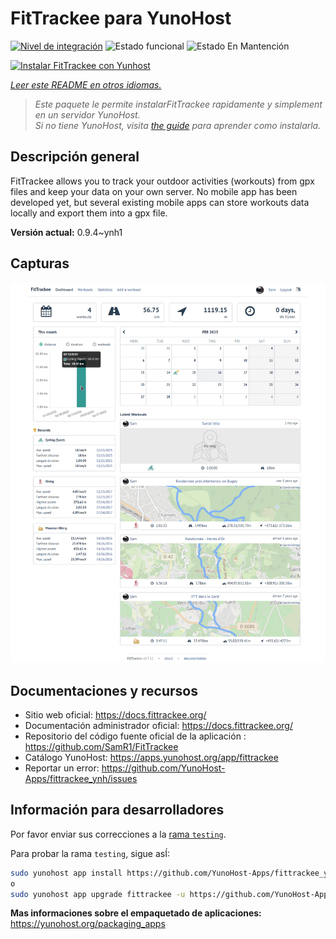 <!--
Este archivo README esta generado automaticamente<https://github.com/YunoHost/apps/tree/master/tools/readme_generator>
No se debe editar a mano.
-->

# FitTrackee para YunoHost

[![Nivel de integración](https://apps.yunohost.org/badge/integration/fittrackee)](https://ci-apps.yunohost.org/ci/apps/fittrackee/)
![Estado funcional](https://apps.yunohost.org/badge/state/fittrackee)
![Estado En Mantención](https://apps.yunohost.org/badge/maintained/fittrackee)

[![Instalar FitTrackee con Yunhost](https://install-app.yunohost.org/install-with-yunohost.svg)](https://install-app.yunohost.org/?app=fittrackee)

*[Leer este README en otros idiomas.](./ALL_README.md)*

> *Este paquete le permite instalarFitTrackee rapidamente y simplement en un servidor YunoHost.*  
> *Si no tiene YunoHost, visita [the guide](https://yunohost.org/install) para aprender como instalarla.*

## Descripción general

FitTrackee allows you to track your outdoor activities (workouts) from gpx files and keep your data on your own server.
No mobile app has been developed yet, but several existing mobile apps can store workouts data locally and export them into a gpx file.


**Versión actual:** 0.9.4~ynh1

## Capturas

![Captura de FitTrackee](./doc/screenshots/screenshot-fittrackee.png)

## Documentaciones y recursos

- Sitio web oficial: <https://docs.fittrackee.org/>
- Documentación administrador oficial: <https://docs.fittrackee.org/>
- Repositorio del código fuente oficial de la aplicación : <https://github.com/SamR1/FitTrackee>
- Catálogo YunoHost: <https://apps.yunohost.org/app/fittrackee>
- Reportar un error: <https://github.com/YunoHost-Apps/fittrackee_ynh/issues>

## Información para desarrolladores

Por favor enviar sus correcciones a la [rama `testing`](https://github.com/YunoHost-Apps/fittrackee_ynh/tree/testing).

Para probar la rama `testing`, sigue asÍ:

```bash
sudo yunohost app install https://github.com/YunoHost-Apps/fittrackee_ynh/tree/testing --debug
o
sudo yunohost app upgrade fittrackee -u https://github.com/YunoHost-Apps/fittrackee_ynh/tree/testing --debug
```

**Mas informaciones sobre el empaquetado de aplicaciones:** <https://yunohost.org/packaging_apps>
